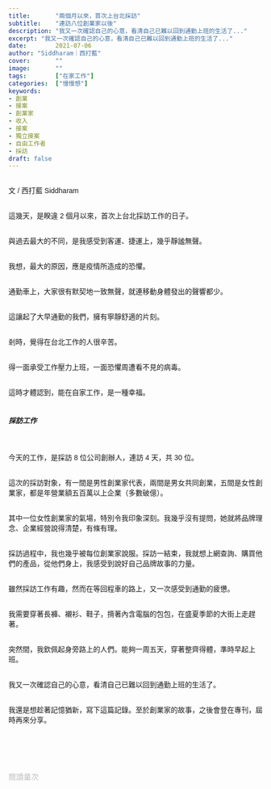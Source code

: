 ```yaml
---
title:       "兩個月以來，首次上台北採訪"
subtitle:    "連訪八位創業家以後"
description: "我又一次確認自己的心意，看清自己已難以回到通勤上班的生活了..."
excerpt: "我又一次確認自己的心意，看清自己已難以回到通勤上班的生活了..."
date:        2021-07-06
author: "Siddharam｜西打藍"
cover:       ""
image:       ""
tags:        ["在家工作"]
categories:  ["慢慢想"]
keywords:
- 創業
- 接案
- 創業家
- 收入
- 接案
- 獨立接案
- 自由工作者
- 採訪
draft: false
---
```


<article style="font-family: 'Noto Sans TC', '微軟正黑體', sans-serif; font-weight: 300;">

<br>文 / 西打藍 Siddharam<br><br>

這幾天，是睽違 2 個月以來，首次上台北採訪工作的日子。<br><br>

與過去最大的不同，是我感受到客運、捷運上，幾乎靜謐無聲。<br><br>

我想，最大的原因，應是疫情所造成的恐懼。<br><br>

通勤車上，大家很有默契地一致無聲，就連移動身體發出的聲響都少。<br><br>

這讓起了大早通勤的我們，擁有寧靜舒適的片刻。<br><br>

剎時，覺得在台北工作的人很辛苦。<br><br>

得一面承受工作壓力上班，一面恐懼周遭看不見的病毒。<br><br>

這時才體認到，能在自家工作，是一種幸福。<br><br>

<h5 class="article-h1-color">採訪工作</h5><br>

今天的工作，是採訪 8 位公司創辦人，連訪 4 天，共 30 位。<br><br>

這次的採訪對象，有一間是男性創業家代表，兩間是男女共同創業，五間是女性創業家，都是年營業額五百萬以上企業（多數破億）。<br><br>

其中一位女性創業家的氣場，特別令我印象深刻。我幾乎沒有提問，她就將品牌理念、企業經營說得清楚，有條有理。<br><br>

採訪過程中，我也幾乎被每位創業家說服。採訪一結束，我就想上網查詢、購買他們的產品，從他們身上，我感受到說好自己品牌故事的力量。<br><br>

雖然採訪工作有趣，然而在等回程車的路上，又一次感受到通勤的疲憊。<br><br>

我需要穿著長褲、襯衫、鞋子，揹著內含電腦的包包，在盛夏季節的大街上走趕著。<br><br>

突然間，我欽佩起身旁路上的人們。能夠一周五天，穿著整齊得體，準時早起上班。<br><br>

我又一次確認自己的心意，看清自己已難以回到通勤上班的生活了。<br><br>

我還是想趁著記憶猶新，寫下這篇記錄。至於創業家的故事，之後會登在專刊，屆時再來分享。<br><br>


<br><br><br>

</article>

<div style="color: #bfbfbf; font-size: 15px;" id="busuanzi_container_page_pv">
  閱讀量<span id="busuanzi_value_page_pv"></span>次
</div>

<script src="../../js/post.js"></script>




